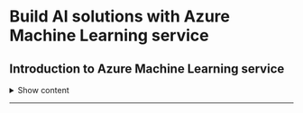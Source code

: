 # Build AI solutions with Azure Machine Learning service

## Introduction to Azure Machine Learning service

<details>
<summary> 
Show content
</summary>
<p>

### Learning Objectives

* Learn the difference between Azure Machine Learning Studio and Azure Machine Learning service
* See how Azure Machine Learning service fits into the data science process
* Learn the concepts related to an Azure Machine Learning service experiment
* Explore the Azure Machine Learning service pipeline
* Train a model using Azure Machine Learning service

### Azure Machine Learning Service within a data science process

Environment Set Up -> Data Preparation -> Experimentation -> Deployment

* **Environment setup**: First step is creating a **Workspace**, where you store your ML work. An **Experiment** is created within the workspace to store information about runs for your model. You can have multiple experiments in one workspace. You can interact with the environment with different IDEs such as PyCharm or Azure Notebooks.
* **Data Preparation**: explore, analyze and visualize the sources. You can use any tool. Azure provides the following SDK `Azureml.dataprep`.
* **Experimentation**: Iterative process of training and testing. With AMLS you can run the model in Azure containers. You need to create and configure a computer target object used to provision computer resources.
* **Deployment**: Create a Docker image that will get deployed to Azure Container Instances (you could also choose AKS, Azure IoT or FPGA).

### Create a machine learning experiment

![img](../assets/img/key-components-ml-workspace.png)

* **Workspace**: top-level resource in AMLS where you build and deploy your models. With a registered model and scoring scripts you can create an image for deployment. It stores experiment objects which save computer targets, track runs, logs, metrics and outputs.
* **Image**: it has three key components:
    1. A model and scoring script or application
    1. An environment file that declares the dependencies.
    1. A configuration file with the necessary resources to execute the model.
* **Datastore**: Abstraction over an Azure Storage account. Each workspace has a default one, but you could add Blob or File storage containers.
* **Pipeline**: Tool to create and manage workflows during a ds process. Each step can run unattended in different computer targets, which makes it easier to allocate resources.
* **Computer target**: Resource to run a training model or to host service deployment. It is attached to a workspace.
* **Deployed Web service**: You can choose between ACI, AKS or FPGA. With the model, script and image files you can create a Web service.
* **IoT module**: It is a Docker container and has the same needs as a Web Service. It enables to monitor a hosting device.

### Creating a pipeline

Some features or Azure ML pipelines are:
* Schedule tasks and executions,
* You can allocate different computer targets for different steps and coordinate multiple pipelines,
* You can reuse pipeline scripts and customize them,
* You can record and manage input, output, intermediate tasks and data.

### Knowledge Check

1. The Azure Machine Learning service SDK is which of the following?

* A visual machine learning development portal.
* A Python package containing functions to use the Azure ML service.
* A special type of Azure virtual machine.

    <details>
    <summary> 
    Answer
    </summary>
    <p>
    The modules provided by the Azure ML SDK provide the functions you need to work with the service in Python.
    </p>
    </details>

1. Which of the following is the underlying technology of the Azure Machine Learning service?

* Spark
* Hadoop
* Containerization including Docker and Kubernetes

    <details>
    <summary> 
    Answer
    </summary>
    <p>
    Containerization is a key technology used by the Azure ML service.
    </p>
    </details>

1. Which of the following is not a component of an Azure Machine Learning service workspace image?

* An R package
* An environment file that declares dependencies that are needed by the model, scoring script or application.
* A model scoring script

    <details>
    <summary> 
    Answer
    </summary>
    <p>
    R packages are not part of an Azure Machine Learning service workspace image.
    </p>
    </details>

</p>
</details>

---

